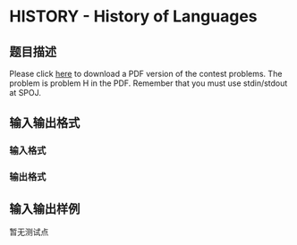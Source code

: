 # HISTORY - History of Languages

## 题目描述

Please click [here](http://www.spoj.com/content/john_jones:hangzhou2008.pdf) to download a PDF version of the contest problems. The problem is problem H in the PDF. Remember that you must use stdin/stdout at SPOJ.

## 输入输出格式

### 输入格式

### 输出格式

## 输入输出样例

暂无测试点

